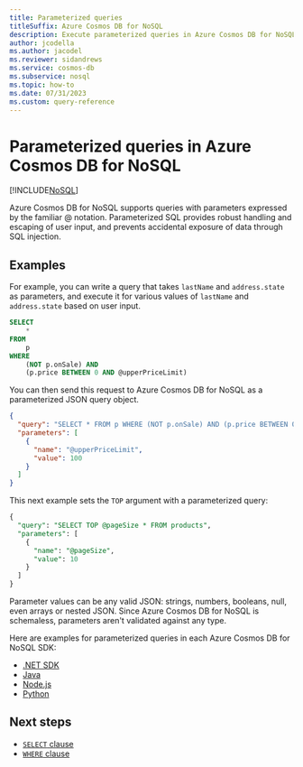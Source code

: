 ```yaml
---
title: Parameterized queries
titleSuffix: Azure Cosmos DB for NoSQL
description: Execute parameterized queries in Azure Cosmos DB for NoSQL to provide robust handling and escaping of user input, and prevent accidental exposure of data through SQL injection.
author: jcodella
ms.author: jacodel
ms.reviewer: sidandrews
ms.service: cosmos-db
ms.subservice: nosql
ms.topic: how-to
ms.date: 07/31/2023
ms.custom: query-reference
---
```


# Parameterized queries in Azure Cosmos DB for NoSQL

[!INCLUDE[NoSQL](../../includes/appliesto-nosql.md)]

Azure Cosmos DB for NoSQL supports queries with parameters expressed by the familiar @ notation. Parameterized SQL provides robust handling and escaping of user input, and prevents accidental exposure of data through SQL injection.

## Examples

For example, you can write a query that takes ``lastName`` and ``address.state`` as parameters, and execute it for various values of ``lastName`` and ``address.state`` based on user input.

```sql
SELECT
    *
FROM
    p
WHERE
    (NOT p.onSale) AND
    (p.price BETWEEN 0 AND @upperPriceLimit)
```

You can then send this request to Azure Cosmos DB for NoSQL as a parameterized JSON query object.

```json
{
  "query": "SELECT * FROM p WHERE (NOT p.onSale) AND (p.price BETWEEN 0 AND @upperPriceLimit)",
  "parameters": [
    {
      "name": "@upperPriceLimit",
      "value": 100
    }
  ]
}
```

This next example sets the ``TOP`` argument with a parameterized query:

```sql
{
  "query": "SELECT TOP @pageSize * FROM products",
  "parameters": [
    {
      "name": "@pageSize",
      "value": 10
    }
  ]
}
```

Parameter values can be any valid JSON: strings, numbers, booleans, null, even arrays or nested JSON. Since Azure Cosmos DB for NoSQL is schemaless, parameters aren't validated against any type.

Here are examples for parameterized queries in each Azure Cosmos DB for NoSQL SDK:

- [.NET SDK](https://github.com/Azure/azure-cosmos-dotnet-v3/blob/master/Microsoft.Azure.Cosmos.Samples/Usage/Queries/Program.cs#L195)
- [Java](https://github.com/Azure-Samples/azure-cosmos-java-sql-api-samples/blob/main/src/main/java/com/azure/cosmos/examples/queries/sync/QueriesQuickstart.java#L392-L421)
- [Node.js](https://github.com/Azure/azure-cosmos-js/blob/master/samples/ItemManagement.ts#L58-L79)
- [Python](https://github.com/Azure/azure-sdk-for-python/blob/master/sdk/cosmos/azure-cosmos/samples/document_management.py#L66-L78)

## Next steps

- [``SELECT`` clause](select.md)
- [``WHERE`` clause](where.md)
